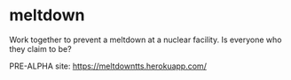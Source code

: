 # meltdown
Work together to prevent a meltdown at a nuclear facility. Is everyone who they claim to be?

PRE-ALPHA site: https://meltdowntts.herokuapp.com/
